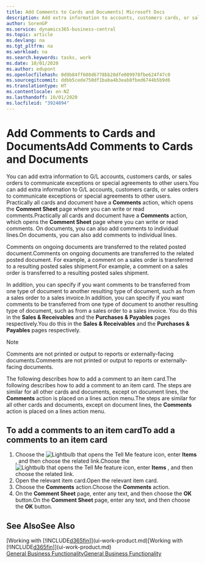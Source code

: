 ```yaml
---
title: Add Comments to Cards and Documents| Microsoft Docs
description: Add extra information to accounts, customers cards, or sales orders to communicate agreements, such as a special price or delivery method, to other users.
author: SorenGP
ms.service: dynamics365-business-central
ms.topic: article
ms.devlang: na
ms.tgt_pltfrm: na
ms.workload: na
ms.search.keywords: tasks, work
ms.date: 10/01/2020
ms.author: edupont
ms.openlocfilehash: 0d9b84ff608d6778bb20dfe009978fbe624f47c0
ms.sourcegitcommit: ddbb5cede750df1baba4b3eab8fbed6744b5b9d6
ms.translationtype: HT
ms.contentlocale: en-NZ
ms.lasthandoff: 10/01/2020
ms.locfileid: "3924894"
---
```

# <a name="add-comments-to-cards-and-documents"></a><span data-ttu-id="03b6e-103">Add Comments to Cards and Documents</span><span class="sxs-lookup"><span data-stu-id="03b6e-103">Add Comments to Cards and Documents</span></span>
<span data-ttu-id="03b6e-104">You can add extra information to G/L accounts, customers cards, or sales orders to communicate exceptions or special agreements to other users.</span><span class="sxs-lookup"><span data-stu-id="03b6e-104">You can add extra information to G/L accounts, customers cards, or sales orders to communicate exceptions or special agreements to other users.</span></span>
<span data-ttu-id="03b6e-105">Practically all cards and document have a **Comments** action, which opens the **Comment Sheet** page where you can write or read comments.</span><span class="sxs-lookup"><span data-stu-id="03b6e-105">Practically all cards and document have a **Comments** action, which opens the **Comment Sheet** page where you can write or read comments.</span></span> <span data-ttu-id="03b6e-106">On documents, you can also add comments to individual lines.</span><span class="sxs-lookup"><span data-stu-id="03b6e-106">On documents, you can also add comments to individual lines.</span></span>

<span data-ttu-id="03b6e-107">Comments on ongoing documents are transferred to the related posted document.</span><span class="sxs-lookup"><span data-stu-id="03b6e-107">Comments on ongoing documents are transferred to the related posted document.</span></span> <span data-ttu-id="03b6e-108">For example, a comment on a sales order is transferred to a resulting posted sales shipment.</span><span class="sxs-lookup"><span data-stu-id="03b6e-108">For example, a comment on a sales order is transferred to a resulting posted sales shipment.</span></span>

<span data-ttu-id="03b6e-109">In addition, you can specify if you want comments to be transferred from one type of document to another resulting type of document, such as from a sales order to a sales invoice.</span><span class="sxs-lookup"><span data-stu-id="03b6e-109">In addition, you can specify if you want comments to be transferred from one type of document to another resulting type of document, such as from a sales order to a sales invoice.</span></span> <span data-ttu-id="03b6e-110">You do this in the **Sales & Receivables** and the **Purchases & Payables** pages respectively.</span><span class="sxs-lookup"><span data-stu-id="03b6e-110">You do this in the **Sales & Receivables** and the **Purchases & Payables** pages respectively.</span></span>

> [!NOTE]
> <span data-ttu-id="03b6e-111">Comments are not printed or output to reports or externally-facing documents.</span><span class="sxs-lookup"><span data-stu-id="03b6e-111">Comments are not printed or output to reports or externally-facing documents.</span></span>

<span data-ttu-id="03b6e-112">The following describes how to add a comment to an item card.</span><span class="sxs-lookup"><span data-stu-id="03b6e-112">The following describes how to add a comment to an item card.</span></span> <span data-ttu-id="03b6e-113">The steps are similar for all other cards and documents, except on document lines, the **Comments** action is placed on a lines action menu.</span><span class="sxs-lookup"><span data-stu-id="03b6e-113">The steps are similar for all other cards and documents, except on document lines, the **Comments** action is placed on a lines action menu.</span></span>

## <a name="to-add-a-comments-to-an-item-card"></a><span data-ttu-id="03b6e-114">To add a comments to an item card</span><span class="sxs-lookup"><span data-stu-id="03b6e-114">To add a comments to an item card</span></span>
1. <span data-ttu-id="03b6e-115">Choose the ![Lightbulb that opens the Tell Me feature](media/ui-search/search_small.png "Tell me what you want to do") icon, enter **Items** , and then choose the related link.</span><span class="sxs-lookup"><span data-stu-id="03b6e-115">Choose the ![Lightbulb that opens the Tell Me feature](media/ui-search/search_small.png "Tell me what you want to do") icon, enter **Items** , and then choose the related link.</span></span>
2. <span data-ttu-id="03b6e-116">Open the relevant item card.</span><span class="sxs-lookup"><span data-stu-id="03b6e-116">Open the relevant item card.</span></span>
3. <span data-ttu-id="03b6e-117">Choose the **Comments** action.</span><span class="sxs-lookup"><span data-stu-id="03b6e-117">Choose the **Comments** action.</span></span>
4. <span data-ttu-id="03b6e-118">On the **Comment Sheet** page, enter any text, and then choose the **OK** button.</span><span class="sxs-lookup"><span data-stu-id="03b6e-118">On the **Comment Sheet** page, enter any text, and then choose the **OK** button.</span></span>

## <a name="see-also"></a><span data-ttu-id="03b6e-119">See Also</span><span class="sxs-lookup"><span data-stu-id="03b6e-119">See Also</span></span>
<span data-ttu-id="03b6e-120">[Working with [!INCLUDE[d365fin](includes/d365fin_md.md)]](ui-work-product.md)</span><span class="sxs-lookup"><span data-stu-id="03b6e-120">[Working with [!INCLUDE[d365fin](includes/d365fin_md.md)]](ui-work-product.md)</span></span>  
[<span data-ttu-id="03b6e-121">General Business Functionality</span><span class="sxs-lookup"><span data-stu-id="03b6e-121">General Business Functionality</span></span>](ui-across-business-areas.md)
